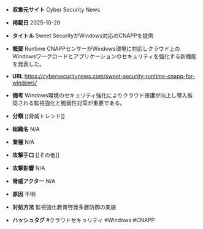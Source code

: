- **収集元サイト**
Cyber Security News

- **掲載日**
2025-10-29

- **タイトル**
Sweet SecurityがWindows対応のCNAPPを提供

- **概要**
Runtime CNAPPセンサーがWindows環境に対応しクラウド上のWindowsワークロードとアプリケーションのセキュリティを強化する新機能を発表した。

- **URL**
https://cybersecuritynews.com/sweet-security-runtime-cnapp-for-windows/

- **備考**
Windows環境のセキュリティ強化によりクラウド保護が向上し導入推奨される監視強化と脆弱性対策が重要である。

- **分類**
[[脅威トレンド]]

- **組織名**
N/A

- **業種**
N/A

- **攻撃手口**
[[その他]]

- **攻撃影響**
N/A

- **脅威アクター**
N/A

- **原因**
不明

- **対処方法**
監視強化教育啓発多層防御の実施

- **ハッシュタグ**
#クラウドセキュリティ #Windows #CNAPP

